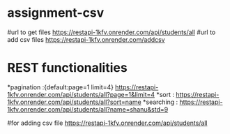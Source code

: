 # assignment-csv
#url to get files https://restapi-1kfv.onrender.com/api/students/all
#url to add csv files https://restapi-1kfv.onrender.com/addcsv

# REST functionalities

*pagination :{default:page=1 limit=4} https://restapi-1kfv.onrender.com/api/students/all?page=1&limit=4
*sort :  https://restapi-1kfv.onrender.com/api/students/all?sort=name
*searching :  https://restapi-1kfv.onrender.com/api/students/all?name=shanu&std=9

#for adding csv file  https://restapi-1kfv.onrender.com/api/students/all
